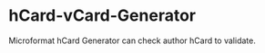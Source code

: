 hCard-vCard-Generator
=====================

Microformat hCard Generator can check author hCard to validate.
